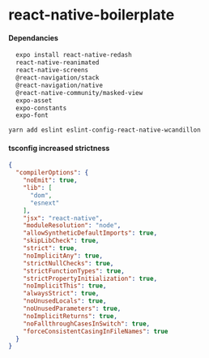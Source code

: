 # react-native-boilerplate

#### Dependancies
```zsh
  expo install react-native-redash 
  react-native-reanimated
  react-native-screens
  @react-navigation/stack
  @react-navigation/native
  @react-native-community/masked-view
  expo-asset
  expo-constants
  expo-font
```
  
`yarn add eslint eslint-config-react-native-wcandillon`

#### tsconfig increased strictness
```json
{
  "compilerOptions": {
    "noEmit": true,
    "lib": [
      "dom",
      "esnext"
    ],
    "jsx": "react-native",
    "moduleResolution": "node",
    "allowSyntheticDefaultImports": true,
    "skipLibCheck": true,
    "strict": true,
    "noImplicitAny": true,
    "strictNullChecks": true,
    "strictFunctionTypes": true,
    "strictPropertyInitialization": true,
    "noImplicitThis": true,
    "alwaysStrict": true,
    "noUnusedLocals": true,
    "noUnusedParameters": true,
    "noImplicitReturns": true,
    "noFallthroughCasesInSwitch": true,
    "forceConsistentCasingInFileNames": true
  }
}
```
